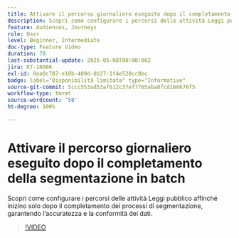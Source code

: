 ```yaml
---
title: Attivare il percorso giornaliero eseguito dopo il completamento della segmentazione in batch
description: Scopri come configurare i percorsi delle attività Leggi pubblico affinché inizino solo dopo il completamento dei processi di segmentazione, garantendo l’accuratezza e la conformità dei dati.
feature: Audiences, Journeys
role: User
level: Beginner, Intermediate
doc-type: Feature Video
duration: 78
last-substantial-update: 2025-05-08T00:00:00Z
jira: KT-18066
exl-id: 0ea0c787-e18b-489d-8b27-1f4e528cc0bc
badge: label="Disponibilità limitata" type="Informative"
source-git-commit: 5ccc553ad53af612c37ef7765aba8fcd166676f5
workflow-type: tm+mt
source-wordcount: '58'
ht-degree: 100%

---
```


# Attivare il percorso giornaliero eseguito dopo il completamento della segmentazione in batch



Scopri come configurare i percorsi delle attività Leggi pubblico affinché inizino solo dopo il completamento dei processi di segmentazione, garantendo l’accuratezza e la conformità dei dati.

>[!VIDEO](https://video.tv.adobe.com/v/3458146/?learn=on&enablevpops)
